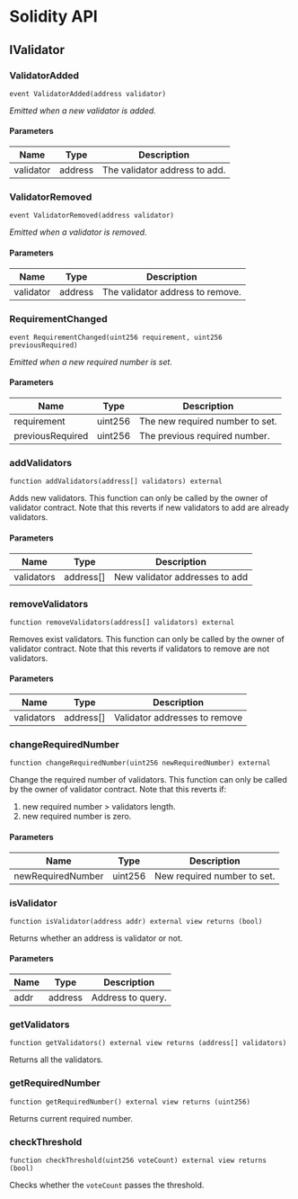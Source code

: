 # Solidity API

## IValidator

### ValidatorAdded

```solidity
event ValidatorAdded(address validator)
```

_Emitted when a new validator is added._

#### Parameters

| Name | Type | Description |
| ---- | ---- | ----------- |
| validator | address | The validator address to add. |

### ValidatorRemoved

```solidity
event ValidatorRemoved(address validator)
```

_Emitted when a validator is removed._

#### Parameters

| Name | Type | Description |
| ---- | ---- | ----------- |
| validator | address | The validator address to remove. |

### RequirementChanged

```solidity
event RequirementChanged(uint256 requirement, uint256 previousRequired)
```

_Emitted when a new required number is set._

#### Parameters

| Name | Type | Description |
| ---- | ---- | ----------- |
| requirement | uint256 | The new required number to set. |
| previousRequired | uint256 | The previous required number. |

### addValidators

```solidity
function addValidators(address[] validators) external
```

Adds new validators. This function can only be called by the owner of validator contract.
Note that this reverts if new validators to add are already validators.

#### Parameters

| Name | Type | Description |
| ---- | ---- | ----------- |
| validators | address[] | New validator addresses to add |

### removeValidators

```solidity
function removeValidators(address[] validators) external
```

Removes exist validators. This function can only be called by the owner of validator contract.
Note that this reverts if validators to remove are not validators.

#### Parameters

| Name | Type | Description |
| ---- | ---- | ----------- |
| validators | address[] | Validator addresses to remove |

### changeRequiredNumber

```solidity
function changeRequiredNumber(uint256 newRequiredNumber) external
```

Change the required number of validators. This function can only be called by the owner of validator contract.
Note that this reverts if:
 1. new required number > validators length.
 2. new required number is zero.

#### Parameters

| Name | Type | Description |
| ---- | ---- | ----------- |
| newRequiredNumber | uint256 | New required number to set. |

### isValidator

```solidity
function isValidator(address addr) external view returns (bool)
```

Returns whether an address is validator or not.

#### Parameters

| Name | Type | Description |
| ---- | ---- | ----------- |
| addr | address | Address to query. |

### getValidators

```solidity
function getValidators() external view returns (address[] validators)
```

Returns all the validators.

### getRequiredNumber

```solidity
function getRequiredNumber() external view returns (uint256)
```

Returns current required number.

### checkThreshold

```solidity
function checkThreshold(uint256 voteCount) external view returns (bool)
```

Checks whether the `voteCount` passes the threshold.

